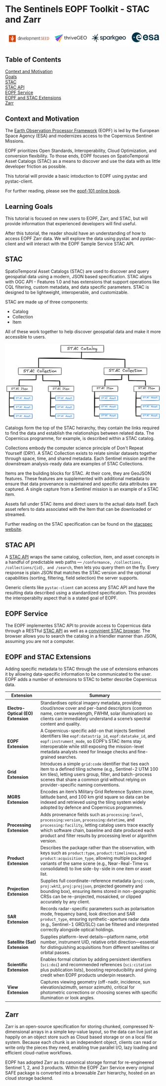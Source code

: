 # The Sentinels EOPF Toolkit - STAC and Zarr

![EOPF Consortium members](../img/logos.png)

## Table of Contents
[Context and Motivation](#context-and-motivation)<br />
[Goals](#learning-goals)<br />
[STAC](#stac)<br/>
[STAC API](#stac-api)<br/>
[EOPF Service](#eopf-service)<br/>
[EOPF and STAC Extensions](#eopf-and-stac-extensions)<br/>
[Zarr](#zarr)<br/>

## Context and Motivation

The [Earth Observation Processor Framework](https://eopf.copernicus.eu/) (EOPF) is led by the European Space Agency (ESA) and modernizes access to the Copernicus Sentinel Missions.

EOPF prioritizes Open Standards, Interoperability, Cloud Optimization, and conversion flexibility. To those ends, EOPF focuses on SpatioTemporal Asset Catalogs (STAC) as a means to discover and use the data with as little developer friction as possible.

This tutorial will provide a basic intoduction to EOPF using pystac and pystac-client.

For further reading, please see the [eopf-101 online book](https://github.com/eopf-toolkit/eopf-101).

## Learning Goals

This tutorial is focused on new users to EOPF, Zarr, and STAC, but will provide information that experienced developers will find useful.

After this tutorial, the reader should have an understanding of how to access EOPF Zarr data. We will explore the data using pystac and pystac-client and will interact with the EOPF Sample Service STAC API.

## STAC

SpatioTemporal Asset Catalogs (STAC) are used to discover and query geospatial data using a modern, JSON based specification. STAC aligns with OGC API - Features 1.0 and has extensions that support operations like CQL filtering, custom metadata, and data specific parameters. STAC is designed to be lightweight, interoperable, and customizable.

STAC are made up of three components:

- Catalog
- Collection
- Item

All of these work together to help discover geospatial data and make it more accessible to users.

![Example of a basic STAC](../img/STAC_example.png)

Catalogs form the top of the STAC heirarchy, they contain the links required to find the data and establish the relationships between related data. The Copernicus programme, for example, is described within a STAC catalog.

Collections embody the computer science principle of Don't Repeat Yourself (DRY). A STAC Collection exists to relate similar datasets together through space, time, and shared metadata. Each Sentinel mission and the downstream analysis-ready data are examples of STAC Collections.

Items are the building blocks for STAC. At their core, they are GeoJSON features. These features are supplemented with additional metadata to ensure that data provenance is maintained and specific data attributes are captured. A single capture from a Sentinel mission is an example of a STAC item.

Assets fall under STAC items and direct users to the actual data itself. Each asset refers to data associated with the Item that can be downloaded or streamed.

Further reading on the STAC specification can be found on the [stacspec website](https://stacspec.org/en/tutorials/intro-to-stac/).

## STAC API

A [STAC API](https://github.com/radiantearth/stac-api-spec) wraps the same catalog, collection, item, and asset concepts in a handful of predictable web paths — `/conformance, /collections, /collections/{id}, and /search`, then lets you query them on the fly. Every response is plain JSON that matches the STAC version and the optional capabilities (sorting, filtering, field selection) the server supports.

Generic clients like `pystac-client` can access any STAC API and have the resulting data described using a standardized specification. This provides the interoperabilty aspect that is a stated goal of EOPF.

## EOPF Service

The EOPF implementes STAC API to provide access to Copernicus data through a RESTful [STAC API](https://stac.core.eopf.eodc.eu) as well as a [convinient STAC browser](https://stac.browser.user.eopf.eodc.eu/). The browser allows you to search the catalog in a friendler manner than JSON, assuming you are not a computer.

## EOPF and STAC Extensions

Adding specific metadata to STAC through the use of extensions enhances it by allowing data-specific information to be communicated to the user. EOPF adds a number of extensions to STAC to better describe Copernicus data.

| **Extension**         | **Summary** |
|------------------------|-------------|
| **Electro-Optical (EO) Extension** | Standardises optical imagery metadata, providing cloud/snow cover and per-band descriptors (common name, centre wavelength, FWHM, solar illumination) so clients can immediately understand a scene’s spectral content and quality. |
| **EOPF Extension**        | A Copernicus-specific add-on that injects Sentinel identifiers like `eopf:datastrip_id`, `eopf:datatake_id`, and `eopf:instrument_mode`, so EOPF’s STAC items stay interoperable while still exposing the mission-level metadata analysts need for lineage checks and fine-grained searches. |
| **Grid Extension**        | Introduces a simple `grid:code` identifier that ties each item to a defined tiling scheme (e.g., Sentinel-2 UTM 100 km tiles), letting users group, filter, and batch-process scenes that share a common grid without relying on provider-specific naming conventions. |
| **MGRS Extension**        | Encodes an item’s Military Grid Reference System zone, latitude band, and 100 km grid square so data can be indexed and retrieved using the tiling system widely adopted by defence and Copernicus programmes. |
| **Processing Extension** | Adds provenance fields such as `processing:level`, `processing:version`, `processing:datetime`, and `processing:facility`, letting catalog users trace exactly which software chain, baseline and date produced each product and filter results by processing level or algorithm version. |
| **Product Extension**     | Describes the package rather than the observation, with keys such as `product:type`, `product:timeliness`, and `product:acquisition_type`, allowing multiple packaged variants of the same scene (e.g., Near-Real-Time vs consolidated) to live side-by-side in one item or asset list. |
| **Projection Extension**  | Supplies full coordinate-reference metadata (`proj:code`, `proj:wkt2`, `proj:projjson`, projected geometry and bounding box), ensuring items stored in non-geographic CRSs can be re-projected, mosaicked, or clipped accurately by any client. |
| **SAR Extension**         | Records radar-specific parameters such as polarisation mode, frequency band, look direction and SAR `product_type`, ensuring synthetic-aperture radar data (e.g., Sentinel-1 GRD/SLC) can be filtered and interpreted correctly alongside optical holdings. |
| **Satellite (Sat) Extension** | Supplies platform-level details—platform name, orbit number, instrument UID, relative orbit direction—essential for distinguishing acquisitions from different satellites or orbital passes. |
| **Scientific Extension**  | Enables formal citation by adding persistent identifiers (`sci:doi`) and recommended references (`sci:citation` plus publication lists), boosting reproducibility and giving credit when EOPF products underpin research. |
| **View Extension**        | Captures viewing geometry (off-nadir, incidence, sun elevation/azimuth, sensor azimuth), critical for photometric corrections or choosing scenes with specific illumination or look angles. |

## Zarr

Zarr is an open-source specification for storing chunked, compressed N-dimensional arrays in a simple key-value layout, so the data can live just as happily on an object store such as Cloud based storage or on a local file system. Because each chunk is an independent object, clients can read or write only the pieces they need, enabling true parallel I/O, lazy loading and efficient cloud-native workflows.

EOPF has adopted Zarr as its canonical storage format for re-engineered Sentinel 1, 2, and 3 products. Within the EOPF Zarr Service every original SAFE package is converted into a browsable Zarr hierarchy, hosted on an cloud storage backend.